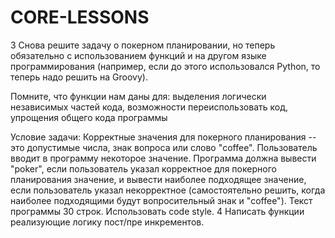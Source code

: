 # CORE-LESSONS
3
Снова решите задачу о покерном планировании, но теперь обязательно с использованием функций и на другом языке программирования (например, если до этого использовался Python, то теперь надо решить на Groovy).

Помните, что функции нам даны для:
выделения логически независимых частей кода,
возможности переиспользовать код,
упрощения общего кода программы

Условие задачи:
Корректные значения для покерного планирования -- это допустимые числа, знак вопроса или слово "coffee".
Пользователь вводит в программу некоторое значение.
Программа должна вывести "poker", если пользователь указал корректное для покерного планирования значение, и вывести наиболее подходящее значение, если пользователь указал некорректное (самостоятельно решить, когда наиболее подходящими будут вопросительный знак и "coffee").
Текст программы 30 строк. Использовать code style.
4
Написать функции реализующие логику пост/пре инкрементов.

